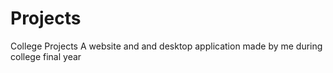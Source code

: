 # Projects
College Projects
A website and and desktop application made by me during college final year 
